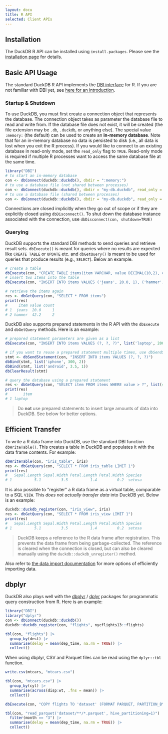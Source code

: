 ```yaml
---
layout: docu
title: R API
selected: Client APIs
---
```

## Installation
The DuckDB R API can be installed using `install.packages`. Please see the [installation page](../installation?environment=r) for details.

## Basic API Usage
The standard DuckDB R API implements the [DBI interface](https://CRAN.R-project.org/package=DBI) for R. If you are not familiar with DBI yet, see [here for an introduction](https://solutions.rstudio.com/db/r-packages/DBI/).

### Startup & Shutdown

To use DuckDB, you must first create a connection object that represents the database. The connection object takes as parameter the database file to read and write from. If the database file does not exist, it will be created (the file extension may be `.db`, `.duckdb`, or anything else). The special value `:memory:` (the default) can be used to create an **in-memory database**. Note that for an in-memory database no data is persisted to disk (i.e., all data is lost when you exit the R process). If you would like to connect to an existing database in read-only mode, set the `read_only` flag to `TRUE`. Read-only mode is required if multiple R processes want to access the same database file at the same time.

```R
library("DBI")
# to start an in-memory database
con <- dbConnect(duckdb::duckdb(), dbdir = ":memory:")
# to use a database file (not shared between processes)
con <- dbConnect(duckdb::duckdb(), dbdir = "my-db.duckdb", read_only = FALSE)
# to use a database file (shared between processes)
con <- dbConnect(duckdb::duckdb(), dbdir = "my-db.duckdb", read_only = TRUE)
```
Connections are closed implicitly when they go out of scope or if they are explicitly closed using `dbDisconnect()`. To shut down the database instance associated with the connection, use `dbDisconnect(con, shutdown=TRUE)`

### Querying
DuckDB supports the standard DBI methods to send queries and retrieve result sets. `dbExecute()` is meant for queries where no results are expected like `CREATE TABLE` or `UPDATE` etc. and `dbGetQuery()` is meant to be used for queries that produce results (e.g., `SELECT`). Below an example.

```R
# create a table
dbExecute(con, "CREATE TABLE items(item VARCHAR, value DECIMAL(10,2), count INTEGER)")
# insert two items into the table
dbExecute(con, "INSERT INTO items VALUES ('jeans', 20.0, 1), ('hammer', 42.2, 2)")

# retrieve the items again
res <- dbGetQuery(con, "SELECT * FROM items")
print(res)
#     item value count
# 1  jeans  20.0     1
# 2 hammer  42.2     2
```


DuckDB also supports prepared statements in the R API with the `dbExecute` and `dbGetQuery` methods. Here is an example:

```R
# prepared statement parameters are given as a list
dbExecute(con, "INSERT INTO items VALUES (?, ?, ?)", list('laptop', 2000, 1))

# if you want to reuse a prepared statement multiple times, use dbSendStatement() and dbBind()
stmt <- dbSendStatement(con, "INSERT INTO items VALUES (?, ?, ?)")
dbBind(stmt, list('iphone', 300, 2))
dbBind(stmt, list('android', 3.5, 1))
dbClearResult(stmt)

# query the database using a prepared statement
res <- dbGetQuery(con, "SELECT item FROM items WHERE value > ?", list(400))
print(res)
#       item
# 1 laptop
```

> Do **not** use prepared statements to insert large amounts of data into DuckDB. See below for better options.

## Efficient Transfer
To write a R data frame into DuckDB, use the standard DBI function `dbWriteTable()`. This creates a table in DuckDB and populates it with the data frame contents. For example:
```R
dbWriteTable(con, "iris_table", iris)
res <- dbGetQuery(con, "SELECT * FROM iris_table LIMIT 1")
print(res)
#   Sepal.Length Sepal.Width Petal.Length Petal.Width Species
# 1          5.1         3.5          1.4         0.2  setosa
```
It is also possible to "register" a R data frame as a virtual table, comparable to a SQL `VIEW`. This *does not actually transfer data* into DuckDB yet. Below is an example:

```R
duckdb::duckdb_register(con, "iris_view", iris)
res <- dbGetQuery(con, "SELECT * FROM iris_view LIMIT 1")
print(res)
#   Sepal.Length Sepal.Width Petal.Length Petal.Width Species
# 1          5.1         3.5          1.4         0.2  setosa
```

> DuckDB keeps a reference to the R data frame after registration. This prevents the data frame from being garbage-collected. The reference is cleared when the connection is closed, but can also be cleared manually using the `duckdb::duckdb_unregister()` method.

Also refer to [the data import documentation](../data/overview) for more options of efficiently importing data.

## dbplyr 
DuckDB also plays well with the [dbplyr](https://CRAN.R-project.org/package=dbplyr) / [dplyr](https://dplyr.tidyverse.org) packages for programmatic query construction from R. Here is an example:

```R
library("DBI")
library("dplyr")
con <- dbConnect(duckdb::duckdb())
duckdb::duckdb_register(con, "flights", nycflights13::flights)

tbl(con, "flights") |>
  group_by(dest) |>
  summarise(delay = mean(dep_time, na.rm = TRUE)) |>
  collect()
```

When using dbplyr, CSV and Parquet files can be read using the `dplyr::tbl` function.

```R
write.csv(mtcars, "mtcars.csv")

tbl(con, "mtcars.csv") |>
  group_by(cyl) |>
  summarise(across(disp:wt, .fns = mean)) |>
  collect()
```

```R
dbExecute(con, "COPY flights TO 'dataset' (FORMAT PARQUET, PARTITION_BY (year, month))")

tbl(con, "read_parquet('dataset/**/*.parquet', hive_partitioning=1)") |>
  filter(month == "3") |>
  summarise(delay = mean(dep_time, na.rm = TRUE)) |>
  collect()
```
